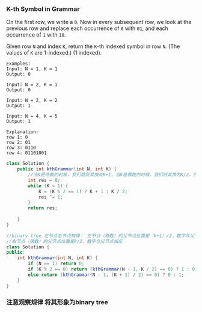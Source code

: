 ### K-th Symbol in Grammar

On the first row, we write a `0`. Now in every subsequent row, we look at the previous row and replace each occurrence of `0` with `01`, and each occurrence of `1` with `10`.

Given row `N` and index `K`, return the `K`-th indexed symbol in row `N`. (The values of `K` are 1-indexed.) (1 indexed).

```
Examples:
Input: N = 1, K = 1
Output: 0

Input: N = 2, K = 1
Output: 0

Input: N = 2, K = 2
Output: 1

Input: N = 4, K = 5
Output: 1

Explanation:
row 1: 0
row 2: 01
row 3: 0110
row 4: 01101001
```



~~~java
class Solution {
    public int kthGrammar(int N, int K) {
        //当K是奇数的时候，我们就将其换成K+1，当K是偶数的时候，我们将其换为K/2。然后每次都对结果res（初始化为0）进行‘亦或’1操作，循环的终止条件是当K等于1时
        int res = 0;
        while (K > 1) {
            K = (K % 2 == 1) ? K + 1 : K / 2;
            res ^= 1;
        }
        return res;
        
    }
}

//binary tree 左节点右节点规律： 左节点（奇数）的父节点位置是（k+1）/2，数字与父节点相同；
//右节点（偶数）的父节点位置是k/2，数字与父节点相反
class Solution {
public:
    int kthGrammar(int N, int K) {
        if (N == 1) return 0;
        if (K % 2 == 0) return (kthGrammar(N - 1, K / 2) == 0) ? 1 : 0;
        else return (kthGrammar(N - 1, (K + 1) / 2) == 0) ? 0 : 1;
    }
}
~~~

### 注意观察规律 将其形象为binary tree

